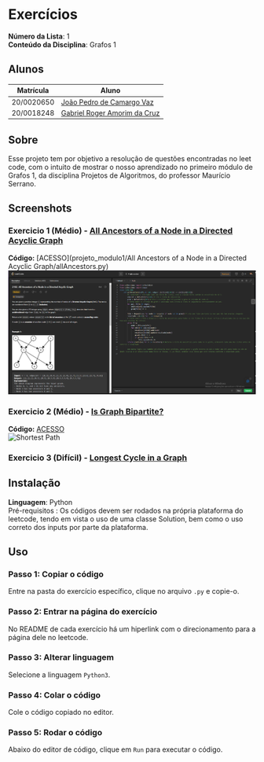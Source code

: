 # Exercícios

**Número da Lista**: 1<br>
**Conteúdo da Disciplina**: Grafos 1<br>

## Alunos
|Matrícula | Aluno |
| -- | -- |
| 20/0020650  |  [João Pedro de Camargo Vaz](https://github.com/JoaoPedro0803)|
| 20/0018248  |  [Gabriel Roger Amorim da Cruz](https://github.com/GabrielRoger07)|

## Sobre 
Esse projeto tem por objetivo a resolução de questões encontradas no leet code, com o intuito de mostrar o nosso aprendizado no primeiro módulo de Grafos 1, da disciplina Projetos de Algoritmos, do professor Maurício Serrano.

## Screenshots
### Exercicio 1 (Médio) - [All Ancestors of a Node in a Directed Acyclic Graph](https://leetcode.com/problems/all-ancestors-of-a-node-in-a-directed-acyclic-graph/description/)
**Código:** [ACESSO](projeto_modulo1/All Ancestors of a Node in a Directed Acyclic Graph/allAncestors.py)<br>
![All Ancestors](projeto_modulo1/assets/media2.PNG)


### Exercicio 2 (Médio) - [Is Graph Bipartite?](https://leetcode.com/problems/is-graph-bipartite/description/)
**Código:** [ACESSO](ShortestPath/ShortestPath.py)<br>
![Shortest Path](/grafos1Assets/exercicio2.png)

### Exercicio 3 (Difícil) - [Longest Cycle in a Graph](https://leetcode.com/problems/longest-cycle-in-a-graph/description/)



## Instalação 
**Linguagem**: Python<br>
Pré-requisitos : Os códigos devem ser rodados na própria plataforma do leetcode, tendo em vista o uso de uma classe Solution, bem como o uso correto dos inputs por parte da plataforma.

## Uso 
### Passo 1: Copiar o código
Entre na pasta do exercício específico, clique no arquivo `.py` e copie-o.

### Passo 2: Entrar na página do exercício
No README de cada exercício há um hiperlink com o direcionamento para a página dele no leetcode.

### Passo 3: Alterar linguagem 
Selecione a linguagem `Python3`.

### Passo 4: Colar o código
Cole o código copiado no editor.

### Passo 5: Rodar o código
Abaixo do editor de código, clique em `Run` para executar o código.




